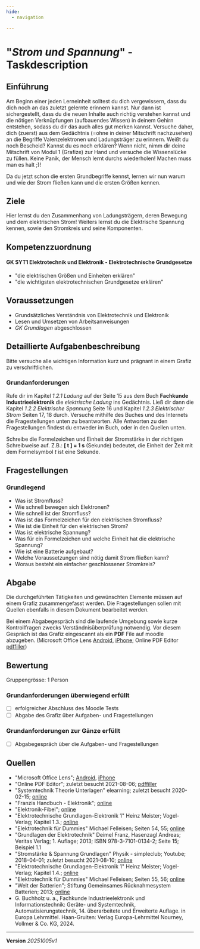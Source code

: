 ```yaml
---
hide:
  - navigation

---
```


# "*Strom und Spannung*" - Taskdescription

## Einführung
Am Beginn einer jeden Lerneinheit solltest du dich vergewissern, dass du dich noch an das zuletzt gelernte erinnern kannst. Nur dann ist sichergestellt, dass du die neuen Inhalte auch richtig verstehen kannst und die nötigen Verknüpfungen (aufbauendes Wissen) in deinem Gehirn entstehen, sodass du dir das auch alles gut merken kannst. Versuche daher, dich (zuerst) aus dem Gedächtnis (=ohne in deiner Mitschrift nachzusehen) an die Begriffe Valenzelektronen und Ladungsträger zu erinnern. Weißt du noch Bescheid? Kannst du es noch erklären? Wenn nicht, nimm dir deine Mitschrift von Modul 1 (Grafize) zur Hand und versuche die Wissenslücke zu füllen. Keine Panik, der Mensch lernt durchs wiederholen! Machen muss man es halt ;)!

Da du jetzt schon die ersten Grundbegriffe kennst, lernen wir nun warum und wie der Strom fließen kann und die ersten Größen kennen.

## Ziele
Hier lernst du den Zusammenhang von Ladungsträgern, deren Bewegung und dem elektrischen Strom! Weiters lernst du die Elektrische Spannung kennen, sowie den Stromkreis und seine Komponenten.

## Kompetenzzuordnung

#### GK SYT1  Elektrotechnik und Elektronik - Elektrotechnische Grundgesetze

* "die elektrischen Größen und Einheiten erklären"
* "die wichtigsten elektrotechnischen Grundgesetze erklären"

## Voraussetzungen

* Grundsätzliches Verständnis von Elektrotechnik und Elektronik
* Lesen und Umsetzen von Arbeitsanweisungen
* *GK Grundlagen* abgeschlossen

## Detaillierte Aufgabenbeschreibung
Bitte versuche alle wichtigen Information kurz und prägnant in einem Grafiz zu verschriftlichen.

### Grundanforderungen
Rufe dir im Kapitel *1.2.1 Ladung* auf der Seite 15 aus dem Buch **Fachkunde Industrieelektronik** die *elektrische Ladung* ins Gedächtnis. Ließ dir dann die Kapitel *1.2.2 Elektrische Spannung* Seite 16 und Kapitel *1.2.3 Elektrischer Strom* Seiten 17, 18 durch. Versuche mithilfe des Buches und des Internets die Fragestellungen unten zu beantworten. Alle Antworten zu den Fragestellungen findest du entweder im Buch, oder in den Quellen unten.

Schreibe die Formelzeichen und Einheit der Stromstärke in der richtigen Schreibweise auf. Z.B.: **[ t ] = 1 s** (Sekunde) bedeutet, die Einheit der Zeit mit dem Formelsymbol *t* ist eine Sekunde.


## Fragestellungen

### Grundlegend

* Was ist Stromfluss?
* Wie schnell bewegen sich Elektronen?
* Wie schnell ist der Stromfluss?
* Was ist das Formelzeichen für den elektrischen Stromfluss?
* Wie ist die Einheit für den elektrischen Strom?
* Was ist elektrische Spannung?
* Was für ein Formelzeichen und welche Einheit hat die elektrische Spannung?
* Wie ist eine Batterie aufgebaut?
* Welche Voraussetzungen sind nötig damit Strom fließen kann?
* Woraus besteht ein einfacher geschlossener Stromkreis?

## Abgabe
Die durchgeführten Tätigkeiten und gewünschten Elemente müssen auf einem Grafiz zusammengefasst werden. Die Fragestellungen sollen mit Quellen ebenfalls in diesem Dokument bearbeitet werden.

Bei einem Abgabegespräch sind die laufende Umgebung sowie kurze Kontrollfragen zwecks Verständnisüberprüfung notwendig. Vor diesem Gespräch ist das Grafiz eingescannt als ein **PDF** File auf moodle abzugeben. (Microsoft Office Lens [Android](https://play.google.com/store/apps/details?id=com.microsoft.office.officelens&hl=de_AT&gl=US), [iPhone](https://apps.apple.com/at/app/microsoft-office-lens-pdf-scan/id975925059); Online PDF Editor [pdffiller](https://www.pdffiller.com/de/))

## Bewertung
Gruppengrösse: 1 Person
### Grundanforderungen **überwiegend erfüllt**
- [ ] erfolgreicher Abschluss des Moodle Tests
- [ ] Abgabe des Grafiz über Aufgaben- und Fragestellungen 
### Grundanforderungen **zur Gänze erfüllt**
- [ ] Abgabegespräch über die Aufgaben- und Fragestellungen
## Quellen
* "Microsoft Office Lens";  [Android](https://play.google.com/store/apps/details?id=com.microsoft.office.officelens&hl=de_AT&gl=US), [iPhone](https://apps.apple.com/at/app/microsoft-office-lens-pdf-scan/id975925059)
* "Online PDF Editor"; zuletzt besucht 2021-08-06; [pdffiller](https://www.pdffiller.com/de/)
* "Systemtechnik Theorie Unterlagen" elearning; zuletzt besucht 2020-02-15; [online](https://elearning.tgm.ac.at/course/view.php?id=199#section-2)
* "Franzis Handbuch - Elektronik"; [online](https://elearning.tgm.ac.at/mod/resource/view.php?id=3513)
* "Elektronik-Fibel"; [online](https://elearning.tgm.ac.at/mod/resource/view.php?id=3512)
* "Elektrotechnische Grundlagen–Elektronik 1" Heinz Meister; Vogel-Verlag; Kapitel 1.3.; [online](https://elearning.tgm.ac.at/pluginfile.php/11003/mod_folder/content/0/Elektrotechnische%20Grundlagen%20Elektronik%201%20-%20Heinz%20Meister%20-%20Kapitel%201_3.pdf)
* "Elektrotechnik für Dummies" Michael Felleisen; Seiten 54, 55; [online](https://elearning.tgm.ac.at/pluginfile.php/11003/mod_folder/content/0/Elektrotechnik%20f%C3%BCr%20Dummies%20-%20Michael%20Felleisen%20-%20Seite%2054_55.pdf)
* "Grundlagen der Elektrotechnik" Deimel Franz, Hasenzagl Andreas; Veritas Verlag; 1. Auflage; 2013; ISBN 978-3-7101-0134-2; Seite 15; Beispiel 1.1
* "Stromstärke & Spannung Grundlagen" Physik - simpleclub; Youtube; 2018-04-01; zuletzt besucht 2021-08-10; [online](https://www.youtube.com/watch?v=irh9kFv68sA&ab_channel=Physik-simpleclub)
* "Elektrotechnische Grundlagen–Elektronik 1" Heinz Meister; Vogel-Verlag; Kapitel 1.4.; [online](https://elearning.tgm.ac.at/pluginfile.php/11003/mod_folder/content/0/Elektrotechnische%20Grundlagen%20Elektronik%201%20-%20Heinz%20Meister%20-%20Kapitel%201_4.pdf)
* "Elektrotechnik für Dummies" Michael Felleisen; Seiten 55, 56; [online](https://elearning.tgm.ac.at/pluginfile.php/11003/mod_folder/content/0/Elektrotechnik%20f%C3%BCr%20Dummies%20-%20Michael%20Felleisen%20-%20Seite%2055_56.pdf)
* "Welt der Batterien"; Stiftung Gemeinsames Rücknahmesystem Batterien; 2013; [online](https://elearning.tgm.ac.at/pluginfile.php/11003/mod_folder/content/0/Welt_der_Batterien_2013.pdf)
* G. Buchholz u. a., Fachkunde Industrieelektronik und Informationstechnik: Geräte- und Systemtechnik, Automatisierungstechnik, 14. überarbeitete und Erweiterte Auflage. in Europa Lehrmittel. Haan-Gruiten: Verlag Europa-Lehrmittel Nourney, Vollmer & Co. KG, 2024.


---
**Version** *20251005v1*